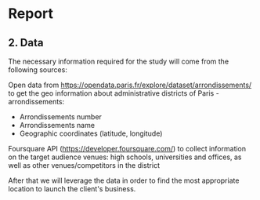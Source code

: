 # Report


## 2. Data 

The necessary information required for the study will come from the following sources:

Open data from https://opendata.paris.fr/explore/dataset/arrondissements/ to get the geo information about administrative districts of Paris - arrondissements:

- Arrondissements number
- Arrondissements name
- Geographic coordinates (latitude, longitude)

Foursquare API (https://developer.foursquare.com/) to collect information on the target audience venues: high schools, universities and offices, as well as other venues/competitors in the district

After that we will leverage the data in order to find the most appropriate location to launch the client's business. 